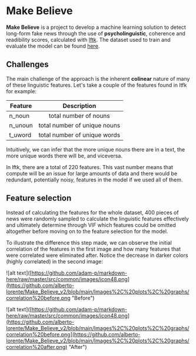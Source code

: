 # Make Believe 


**Make Believe** is a project to develop a machine learning solution to detect long-form fake news through the use of __psycholinguistic__, coherence and readibility scores, calculated with [lftk](https://github.com/brucewlee/lftk/blob/main/readme.md#essential-tips-and-to-do-guides). The dataset used to train and evaluate the model can be found [here](https://www.kaggle.com/datasets/hassanamin/textdb3).

## Challenges

The main challenge of the approach is the inherent __colinear__ nature of many of these linguistic features. Let's take a couple of the features found in ltfk for example: 

| Feature        | Description  |
| -------------- |:-------------:|
| n_noun         | total number of nouns|
| n_unoun        | total number of unique nouns |
| t_uword        | total number of unique words |

Intuitively, we can infer that the more unique nouns there are in a text, the more unique words there will be, and viceversa.

In lftk, there are a total of 220 features. This vast number means that compute will be an issue for large amounts of data and there would be redundant, potentially noisy, features in the model if we used all of them.

## Feature selection

Instead of calculating the features for the whole dataset, 400 pieces of news were randomly sampled to calculate the linguistic features effectively and ultimately determine through VIF which features could be omitted altogether before moving on to the feature selection for the model. 

To illustrate the difference this step made, we can observe the initial correlation of the features in the first image and how many features that were correlated were eliminated after. Notice the decrease in darker colors (highly correlated) in the second image:

![alt text]([https://github.com/adam-p/markdown-here/raw/master/src/common/images/icon48.png](https://github.com/alberto-lorente/Make_Believe_v2/blob/main/Images%2C%20plots%2C%20graphs/correlation%20before.png "Before")

 ![alt text]([https://github.com/adam-p/markdown-here/raw/master/src/common/images/icon48.png](https://github.com/alberto-lorente/Make_Believe_v2/blob/main/Images%2C%20plots%2C%20graphs/correlation%20before.png](https://github.com/alberto-lorente/Make_Believe_v2/blob/main/Images%2C%20plots%2C%20graphs/correlation%20after.png) "After")




